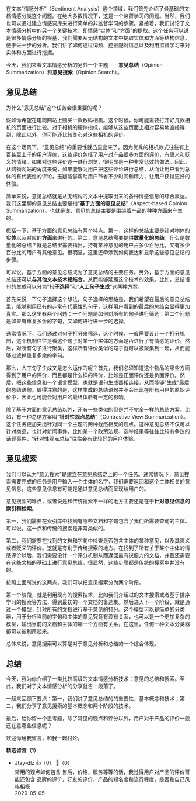 在文本“情感分析”（Sentiment Analysis）这个领域，我们首先介绍了最基础的文档情感分类这个问题。在绝大多数情况下，这是一个监督学习的问题。当然，我们也可以通过建立情感词库来进行简单的非监督学习的步骤。紧接着，我们讨论了文本情感分析中的另一个关键技术，即情感“实体”和“方面”的提取。这个任务可以说是很多情感分析的根基，我们需要从无结构的文本中提取实体和方面等结构信息，便于进一步的分析。我们讲了如何通过词频、挖掘配对信息以及利用监督学习来对实体和方面进行挖掘。

今天，我们来看文本情感分析的另外一个主题——**意见总结**（Opinion Summarization）和**意见搜索**（Opinion Search）。

## 意见总结

为什么“意见总结”这个任务会很重要的呢？

假如你希望在电商网站上购买一款数码相机。这个时候，你可能需要打开好几款相机的页面进行比较。对于相机的硬件指标，能够从这些页面上相对容易地直接得到，除此以外，你可能还比较关心对这些相机的评价。

在这个场景下，“意见总结”的重要性就凸显出来了。因为优秀的相机款式往往有上百甚至上千的用户评价，这些评价包括了用户对产品很多方面的评价，有褒义和贬义的情绪。如果对这些评价逐一进行浏览，很明显是一种非常低效的做法。因此，从购物网站的角度来说，如果能够为用户把这些评论进行总结，从而让用户看到总体的有代表性的评论，无疑能够帮助用户节省不少时间和精力，让用户获得更好的体验。

简单来说，意见总结就是从无结构的文本中提取出来的各种情感信息的综合表达。我们这里聊的意见总结主要是指“**基于方面的意见总结**”（Aspect-based Opinion Summarization）。也就是说，意见的总结主要是围绕着产品的种种方面来产生的。

概括一下，基于方面的意见总结有两个特点。第一，这样的总结主要是针对物体的**实体**以及对应的**方面**来进行的。第二，意见总结需要提供**数量化的总结**。什么是数量化的总结？就是总结里需要指出，持有某种意见的用户占多少百分比，又有多少百分比的用户有其他意见。很明显，这里还牵涉到如何表达和显示这些意见总结的步骤。

可以说，基于方面的意见总结成为了意见总结的主要任务。另外，基于方面的意见总结还可以**与其他文本技术相结合**，从而能够延展这个技术的效果。比如，总结语句的生成可以分为“**句子选择**”和“**人工句子生成**”这两种方案。

首先来说一下句子选择这个想法。句子选择的思路是，我们希望在最后的意见总结里，能够利用已有的非常有代表性的句子，这样用户看到的最后的总结会显得更加真实。那么这里有两个问题：一个问题是如何对所有的句子进行筛选；第二个问题是如果有重复多余的字句，又如何进行进一步的选择。

通常情况下，我们通过对句子打分来筛选，这个时候，一般需要设计一个打分机制，这个机制往往是看这个句子对某一个实体的方面是否进行了有情感的评价。然后，对所有句子进行聚类，这样所有评价类似的句子就可以被聚集到一起，从而能够过滤掉重复多余的字句。

那么，人工句子生成又是怎么运作的呢？首先，我们必须知道这个物品的哪些方面得到了用户的评价，而且都是什么样的评价，比如是正面评价还是负面评价。然后，把这些信息和一个语言模型，也就是语句生成器相连接，从而能够“生成”最后的总结语句。值得注意的是，这样生成的总结语句并不会出现在所有用户的原始评价中，因此也可能会对用户的最终体验有一定的影响。

除了基于方面的意见总结以外，还有一些类似的但是并不完全一样的总结方案。比如，有一种总结方案叫“**针对性观点总结**”（Contrastive View Summarization）。这个任务更加突出针对同一个主题的两种截然相反的观点。这种意见总结不仅可以针对商品，也针对新闻事件，比如某一个政策法规、选举结果等往往比较有争议的话题事件，“针对性观点总结”往往会有比较好的用户体验。

## 意见搜索

我们可以认为“意见搜索”是建立在意见总结之上的一个任务。通常情况下，意见搜索需要完成的任务是用户输入一个主体的名字，我们需要返回和这个主体相关的意见信息，这些意见信息有可能是通过意见总结而呈现给用户的。

意见搜索的难点，或者说是和传统搜索不一样的地方主要还是在于**针对意见信息的索引和检索**。

第一，我们需要在索引库中找到有哪些文档和字句包含了我们所需要查询的主体。可以说，这一点和传统的搜索是非常类似的。

第二，我们需要在找到的文档和字句中检查是否包含主体的某种意见，以及其褒义或者贬义的评价。这就是有别于传统搜索的地方。在找到了所有关于某个主体的情感评价以后，我们需要设计一个评分机制从而返回最有说服力的文档，并且还需要在这些文档的基础上进行意见总结。很显然，这些步骤都是传统的搜索中并没有的。

按照上面所说的这两点，我们可以把意见搜索分为两个阶段。

第一个阶段，就是利用现有的搜索技术，比如我们介绍过的文本搜索或者基于排序学习的搜索等方法，得到最初的一个文档的备选集。然后进入下一个阶段，就是通过一个模型，针对所有的文档进行基于意见的打分。这个模型可以是简单的分类器，用于分析当前的字句和主体的意见究竟有没有关系，也可以是一个更加复杂的模型，输出当前的文档和主体的哪一个方面有关系。在这里，任何一种文本分类器都可以被利用起来。

总体来说，意见搜索可以算是对于意见分析和总结的一个综合体现。

## 总结

今天，我为你介绍了一类比较高级的文本情感分析技术：意见的总结和搜索。至此，我们对于文本情感分析的分享就告一段落了。

一起来回顾下要点：第一，我们讲了意见总结的的重要性，基本概念和技术；第二，我们分享了意见搜索的基本概念和两个阶段的技术。

最后，给你留一个思考题，除了常见的观点和评分以外，用户对于产品的评价一般还在意哪些信息呢？

欢迎你给我留言，和我一起讨论。
<div><strong>精选留言（1）</strong></div><ul>
<li><span>Jtay-dlz</span> 👍（0） 💬（0）<div>常用的观点如何包含 售后，价格，服务等等的话，我觉得用户对产品的评价可能还包含 品牌的评价，好友的评价，产品的知名度和流行程度，是否和自己风格相搭</div>2020-05-05</li><br/>
</ul>